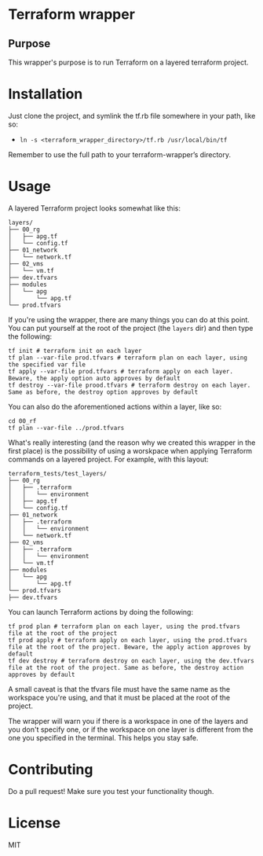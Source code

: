 # Terraform wrapper

## Purpose
This wrapper's purpose is to run Terraform on a layered terraform project.

# Installation

Just clone the project, and symlink the tf.rb file somewhere in your path, like so:
 * `ln -s <terraform_wrapper_directory>/tf.rb /usr/local/bin/tf`
 
Remember to use the full path to your terraform-wrapper’s directory.

# Usage

A layered Terraform project looks somewhat like this:

```
layers/
├── 00_rg
│   ├── apg.tf
│   └── config.tf
├── 01_network
│   └── network.tf
├── 02_vms
│   └── vm.tf
├── dev.tfvars
├── modules
│   └── apg
│       └── apg.tf
└── prod.tfvars
```

If you're using the wrapper, there are many things you can do at this point.
You can put yourself at the root of the project (the `layers` dir) and then
type the following:

```
tf init # terraform init on each layer
tf plan --var-file prod.tfvars # terraform plan on each layer, using the specified var file
tf apply --var-file prod.tfvars # terraform apply on each layer. Beware, the apply option auto approves by default
tf destroy --var-file prood.tfvars # terraform destroy on each layer. Same as before, the destroy option approves by default
```

You can also do the aforementioned actions within a layer, like so:

```
cd 00_rf
tf plan --var-file ../prod.tfvars
```

What's really interesting (and the reason why we created this wrapper in the
first place) is the possibility of using a worskpace when applying Terraform
commands on a layered project. For example, with this layout:

```
terraform_tests/test_layers/
├── 00_rg
│   ├── .terraform
│   │   └── environment
│   ├── apg.tf
│   └── config.tf
├── 01_network
│   ├── .terraform
│   │   └── environment
│   └── network.tf
├── 02_vms
│   ├── .terraform
│   │   └── environment
│   └── vm.tf
├── modules
│   └── apg
│       └── apg.tf
└── prod.tfvars
├── dev.tfvars
```

You can launch Terraform actions by doing the following:

```
tf prod plan # terraform plan on each layer, using the prod.tfvars file at the root of the project
tf prod apply # terraform apply on each layer, using the prod.tfvars file at the root of the project. Beware, the apply action approves by default
tf dev destroy # terraform destroy on each layer, using the dev.tfvars file at the root of the project. Same as before, the destroy action approves by default
```

A small caveat is that the tfvars file must have the same name as the workspace you're using,
and that it must be placed at the root of the project.

The wrapper will warn you if there is a workspace in one of the layers and you don't specify one, or if the
workspace on one layer is different from the one you specified in the terminal. This helps you stay safe.

# Contributing

Do a pull request! Make sure you test your functionality though.

# License

MIT
